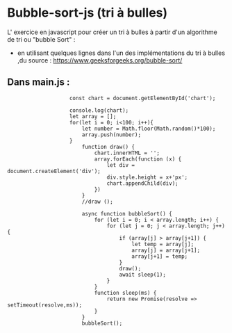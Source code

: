 # Bubble-sort-js (tri à bulles)
L' exercice en javascript pour créer un tri à bulles à partir d'un algorithme de tri ou "bubble Sort" : 
 - en utilisant quelques lignes dans l'un des implémentations du tri à bulles ,du source : https://www.geeksforgeeks.org/bubble-sort/
 
## Dans main.js : 
 
                        const chart = document.getElementById('chart');

                        console.log(chart);
                        let array = [];
                        for(let i = 0; i<100; i++){
                            let number = Math.floor(Math.random()*100);
                            array.push(number);
                        }
                            function draw() {
                                chart.innerHTML = '';
                                array.forEach(function (x) {
                                    let div = document.createElement('div');
                                    div.style.height = x+'px';
                                    chart.appendChild(div);
                                })
                            }
                            //draw ();

                            async function bubbleSort() {
                                for (let i = 0; i < array.length; i++) {
                                    for (let j = 0; j < array.length; j++) {
                                        if (array[j] > array[j+1]) {
                                            let temp = array[j];
                                            array[j] = array[j+1];
                                            array[j+1] = temp;    
                                        }
                                        draw();
                                        await sleep(1);
                                    }
                                }
                                function sleep(ms) {
                                    return new Promise(resolve => setTimeout(resolve,ms));
                                }
                            }
                            bubbleSort();


